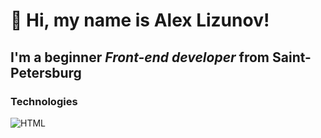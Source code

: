 # 👋 Hi, my name is **Alex Lizunov**!

## I'm a beginner *Front-end developer* from Saint-Petersburg

### Technologies
![HTML](https://img.shields.io/badge/-HTML-090909?style=for-the-badge&logo=html5)
